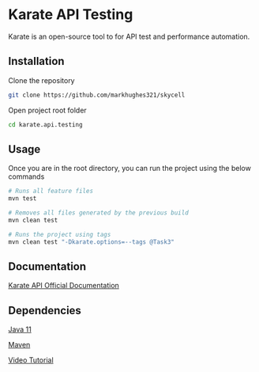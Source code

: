 # Karate API Testing

Karate is an open-source tool to for API test and performance automation.

## Installation

Clone the repository

```bash
git clone https://github.com/markhughes321/skycell
```

Open project root folder

```bash
cd karate.api.testing
```

## Usage

Once you are in the root directory, you can run the project using the below commands

```python
# Runs all feature files
mvn test

# Removes all files generated by the previous build
mvn clean test

# Runs the project using tags
mvn clean test "-Dkarate.options=--tags @Task3"

```

## Documentation

[Karate API Official Documentation](https://github.com/karatelabs/karate)

## Dependencies

[Java 11](https://www.oracle.com/uk/java/technologies/javase/jdk11-archive-downloads.html)

[Maven](https://www.baeldung.com/install-maven-on-windows-linux-mac)

[Video Tutorial](https://www.youtube.com/watch?v=9S5lqB11OPI&t=183s)